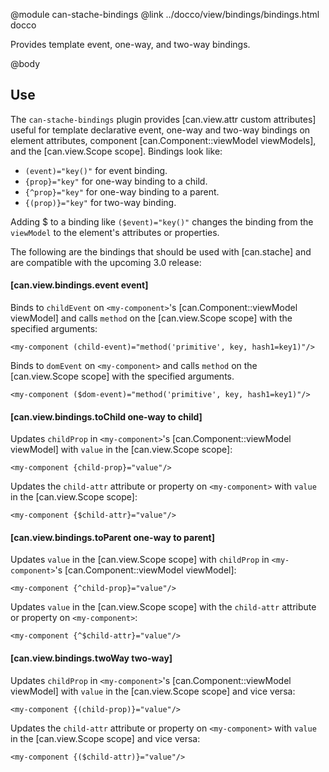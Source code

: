 @module can-stache-bindings
@link ../docco/view/bindings/bindings.html docco

Provides template event, one-way, and two-way bindings. 

@body

## Use

The `can-stache-bindings` plugin provides [can.view.attr custom attributes] useful for template declarative event, one-way and two-way 
bindings on element attributes, component [can.Component::viewModel viewModels], and the [can.view.Scope scope]. Bindings look like:

- `(event)="key()"` for event binding.
- `{prop}="key"` for one-way binding to a child.
- `{^prop}="key"` for one-way binding to a parent.
- `{(prop)}="key"` for two-way binding.

Adding $ to a binding like `($event)="key()"` changes the binding from the `viewModel` to the element's attributes or properties.

The following are the bindings that should be used with [can.stache] and are compatible with the upcoming 
3.0 release:

#### [can.view.bindings.event event]

Binds to `childEvent` on `<my-component>`'s [can.Component::viewModel viewModel] and calls 
`method` on the [can.view.Scope scope] with the specified arguments:

```
<my-component (child-event)="method('primitive', key, hash1=key1)"/>
```

Binds to `domEvent` on `<my-component>` and calls 
`method` on the [can.view.Scope scope] with the specified arguments.

```
<my-component ($dom-event)="method('primitive', key, hash1=key1)"/>
```

#### [can.view.bindings.toChild one-way to child]

Updates `childProp` in `<my-component>`'s [can.Component::viewModel viewModel] with `value` 
in the [can.view.Scope scope]:

```
<my-component {child-prop}="value"/>
```

Updates the `child-attr` attribute or property on `<my-component>` with `value` 
in the [can.view.Scope scope]:

```
<my-component {$child-attr}="value"/>
```

#### [can.view.bindings.toParent one-way to parent]

Updates `value` in the [can.view.Scope scope]  with `childProp` 
in `<my-component>`'s [can.Component::viewModel viewModel]:

```
<my-component {^child-prop}="value"/>
```

Updates `value` 
in the [can.view.Scope scope] with the `child-attr` attribute or property on `<my-component>`:

```
<my-component {^$child-attr}="value"/>
```

#### [can.view.bindings.twoWay two-way]

Updates `childProp` in `<my-component>`'s [can.Component::viewModel viewModel] with `value` 
in the [can.view.Scope scope] and vice versa:

```
<my-component {(child-prop)}="value"/>
```

Updates the `child-attr` attribute or property on `<my-component>` with `value` 
in the [can.view.Scope scope] and vice versa:

```
<my-component {($child-attr)}="value"/>
```

